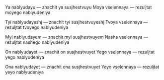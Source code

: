 Ya nablyudayu — znachit ya susjhestvuyu 
Moya vselennaya — rezuljtat moyego nablyudeniya

Tyi nablyudayeshj — znachit tyi susjhestvuyeshj
Tvoya vselennaya — rezuljtat tvoyego nablyudeniya

Myi nablyudayem — znachit myi susjhestvuyem
Nasha vselennaya — rezuljtat nashego nablyudeniya

On nablyudayet — znachit on susjhestvuyet
Yego vselennaya — rezuljtat yego nablyudeniya

Ona nablyudayet — znachit ona susjhestvuyet
Yeyo vselennaya — rezuljtat yeyo nablyudeniya


